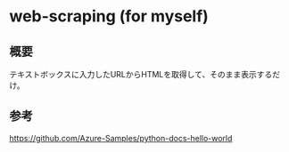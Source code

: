 # web-scraping (for myself)

## 概要
テキストボックスに入力したURLからHTMLを取得して、そのまま表示するだけ。

## 参考
https://github.com/Azure-Samples/python-docs-hello-world
